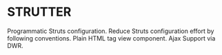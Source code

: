 # STRUTTER

Programmatic Struts configuration. Reduce Struts configuration effort by following conventions. Plain HTML tag view component. Ajax Support via DWR.
